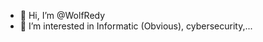 - 👋 Hi, I’m @WolfRedy
- 👀 I’m interested in Informatic (Obvious), cybersecurity,...


<!---
WolfRedy/WolfRedy is a ✨ special ✨ repository because its `README.md` (this file) appears on your GitHub profile.
You can click the Preview link to take a look at your changes.
--->
